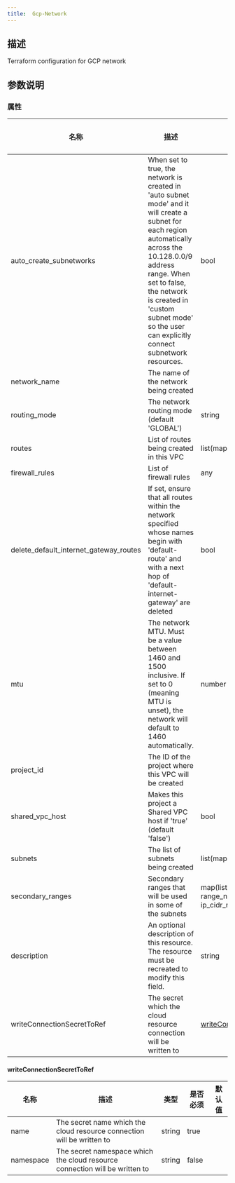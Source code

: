 ```yaml
---
title:  Gcp-Network
---
```


## 描述

Terraform configuration for GCP network

## 参数说明


### 属性

 名称 | 描述 | 类型 | 是否必须 | 默认值 
 ------------ | ------------- | ------------- | ------------- | ------------- 
 auto_create_subnetworks | When set to true, the network is created in 'auto subnet mode' and it will create a subnet for each region automatically across the 10.128.0.0/9 address range. When set to false, the network is created in 'custom subnet mode' so the user can explicitly connect subnetwork resources. | bool | false |  
 network_name | The name of the network being created |  | true |  
 routing_mode | The network routing mode (default 'GLOBAL') | string | false |  
 routes | List of routes being created in this VPC | list(map(string)) | false |  
 firewall_rules | List of firewall rules | any | false |  
 delete_default_internet_gateway_routes | If set, ensure that all routes within the network specified whose names begin with 'default-route' and with a next hop of 'default-internet-gateway' are deleted | bool | false |  
 mtu | The network MTU. Must be a value between 1460 and 1500 inclusive. If set to 0 (meaning MTU is unset), the network will default to 1460 automatically. | number | false |  
 project_id | The ID of the project where this VPC will be created |  | true |  
 shared_vpc_host | Makes this project a Shared VPC host if 'true' (default 'false') | bool | false |  
 subnets | The list of subnets being created | list(map(string)) | true |  
 secondary_ranges | Secondary ranges that will be used in some of the subnets | map(list(object({ range_name = string, ip_cidr_range = string }))) | false |  
 description | An optional description of this resource. The resource must be recreated to modify this field. | string | false |  
 writeConnectionSecretToRef | The secret which the cloud resource connection will be written to | [writeConnectionSecretToRef](#writeConnectionSecretToRef) | false |  


#### writeConnectionSecretToRef

 名称 | 描述 | 类型 | 是否必须 | 默认值 
 ------------ | ------------- | ------------- | ------------- | ------------- 
 name | The secret name which the cloud resource connection will be written to | string | true |  
 namespace | The secret namespace which the cloud resource connection will be written to | string | false |  
